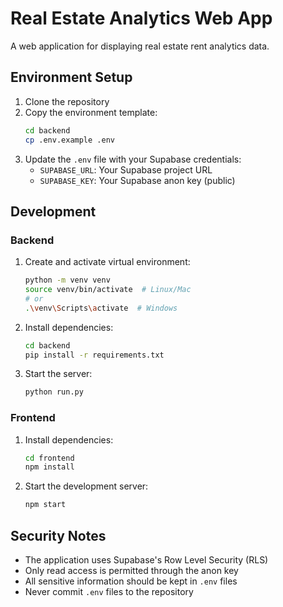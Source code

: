 # Real Estate Analytics Web App

A web application for displaying real estate rent analytics data.

## Environment Setup

1. Clone the repository
2. Copy the environment template:
   ```bash
   cd backend
   cp .env.example .env
   ```
3. Update the `.env` file with your Supabase credentials:
   - `SUPABASE_URL`: Your Supabase project URL
   - `SUPABASE_KEY`: Your Supabase anon key (public)

## Development

### Backend
1. Create and activate virtual environment:
   ```bash
   python -m venv venv
   source venv/bin/activate  # Linux/Mac
   # or
   .\venv\Scripts\activate  # Windows
   ```
2. Install dependencies:
   ```bash
   cd backend
   pip install -r requirements.txt
   ```
3. Start the server:
   ```bash
   python run.py
   ```

### Frontend
1. Install dependencies:
   ```bash
   cd frontend
   npm install
   ```
2. Start the development server:
   ```bash
   npm start
   ```

## Security Notes

- The application uses Supabase's Row Level Security (RLS)
- Only read access is permitted through the anon key
- All sensitive information should be kept in `.env` files
- Never commit `.env` files to the repository 